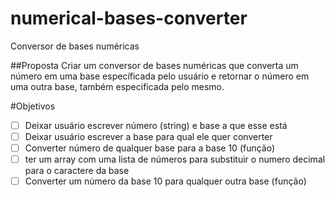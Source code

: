 # numerical-bases-converter
Conversor de bases numéricas

##Proposta
Criar um conversor de bases numéricas que converta um número em uma base específicada pelo usuário e retornar o número em uma outra base, também especificada pelo mesmo.

#Objetivos
- [ ] Deixar usuário escrever número (string) e base a que esse está
- [ ] Deixar usuário escrever a base para qual ele quer converter
- [ ] Converter número de qualquer base para a base 10 (função)
- [ ] ter um array com uma lista de números para substituir o numero decimal para o caractere da base
- [ ] Converter um número da base 10 para qualquer outra base (função)
